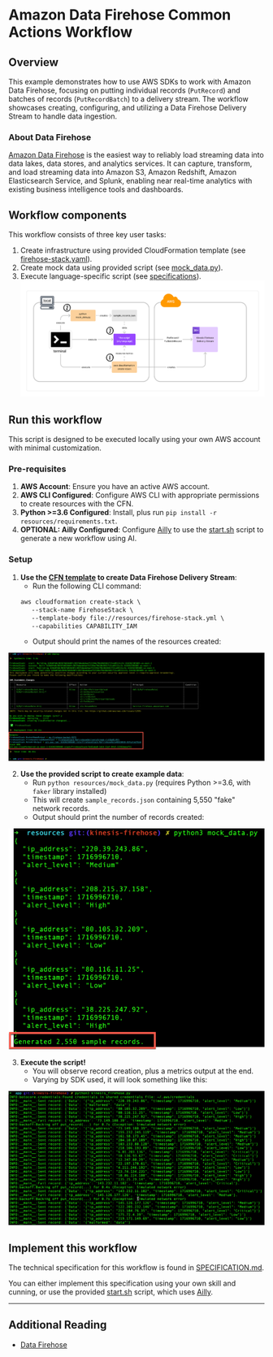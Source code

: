 # Amazon Data Firehose Common Actions Workflow

## Overview

This example demonstrates how to use AWS SDKs to work with Amazon Data Firehose, focusing on putting individual records (`PutRecord`) and batches of records (`PutRecordBatch`) to a delivery stream. The workflow showcases creating, configuring, and utilizing a Data Firehose Delivery Stream to handle data ingestion.

### About Data Firehose
[Amazon Data Firehose](https://docs.aws.amazon.com/firehose/latest/dev/what-is-this-service.html) is the easiest way to reliably load streaming data into data lakes, data stores, and analytics services. It can capture, transform, and load streaming data into Amazon S3, Amazon Redshift, Amazon Elasticsearch Service, and Splunk, enabling near real-time analytics with existing business intelligence tools and dashboards.

## Workflow components
This workflow consists of three key user tasks:
1. Create infrastructure using provided CloudFormation template (see [firehose-stack.yaml](resources/firehose-stack.yml)).
2. Create mock data using provided script (see [mock_data.py](resources/mock_data.py)).
3. Execute language-specific script (see [specifications](SPECIFICATION.md)).
![setup-and-flow](resources/docs/setup-and-flow.png)

## Run this workflow
This script is designed to be executed locally using your own AWS account with minimal customization.

### Pre-requisites

1. **AWS Account**: Ensure you have an active AWS account.
2. **AWS CLI Configured**: Configure AWS CLI with appropriate permissions to create resources with the CFN.
4. **Python >=3.6 Configured**: Install, plus run `pip install -r resources/requirements.txt`.
5. **OPTIONAL: Ailly Configured**: Configure [Ailly](https://github.com/davidsouther/ailly) to use the [start.sh](./start.sh) script to generate a new workflow using AI.

### Setup

1. **Use the [CFN template](./resources/irehose-stack.yml) to create Data Firehose Delivery Stream**:
   - Run the following CLI command:
   ```
   aws cloudformation create-stack \
      --stack-name FirehoseStack \
      --template-body file://resources/firehose-stack.yml \
      --capabilities CAPABILITY_IAM
   ```
   - Output should print the names of the resources created:

![CloudFormation](resources/docs/cfn.png)

2. **Use the provided script to create example data**:
   - Run `python resources/mock_data.py` (requires Python >=3.6, with `faker` library installed)
   - This will create `sample_records.json` containing 5,550 "fake" network records.
   - Output should print the number of records created:

![Data Generation](resources/docs/data_gen.png)

3. **Execute the script!**
   - You will observe record creation, plus a metrics output at the end.
   - Varying by SDK used, it will look something like this:

![Script Running](resources/docs/records.png)

## Implement this workflow
The technical specification for this workflow is found in [SPECIFICATION.md](SPECIFICATION.md).

You can either implement this specification using your own skill and cunning, or use the provided [start.sh](./start.sh) script, which uses [Ailly](https://github.com/davidsouther/ailly).

---

## Additional Reading

- [Data Firehose](https://docs.aws.amazon.com/firehose/latest/dev/what-is-this-service.html)
